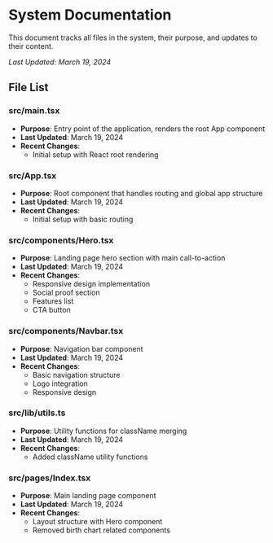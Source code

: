 # System Documentation

This document tracks all files in the system, their purpose, and updates to their content.

_Last Updated: March 19, 2024_

## File List

### src/main.tsx
- **Purpose**: Entry point of the application, renders the root App component
- **Last Updated**: March 19, 2024
- **Recent Changes**:
  - Initial setup with React root rendering

### src/App.tsx
- **Purpose**: Root component that handles routing and global app structure
- **Last Updated**: March 19, 2024
- **Recent Changes**:
  - Initial setup with basic routing

### src/components/Hero.tsx
- **Purpose**: Landing page hero section with main call-to-action
- **Last Updated**: March 19, 2024
- **Recent Changes**:
  - Responsive design implementation
  - Social proof section
  - Features list
  - CTA button

### src/components/Navbar.tsx
- **Purpose**: Navigation bar component
- **Last Updated**: March 19, 2024
- **Recent Changes**:
  - Basic navigation structure
  - Logo integration
  - Responsive design

### src/lib/utils.ts
- **Purpose**: Utility functions for className merging
- **Last Updated**: March 19, 2024
- **Recent Changes**:
  - Added className utility functions

### src/pages/Index.tsx
- **Purpose**: Main landing page component
- **Last Updated**: March 19, 2024
- **Recent Changes**:
  - Layout structure with Hero component
  - Removed birth chart related components